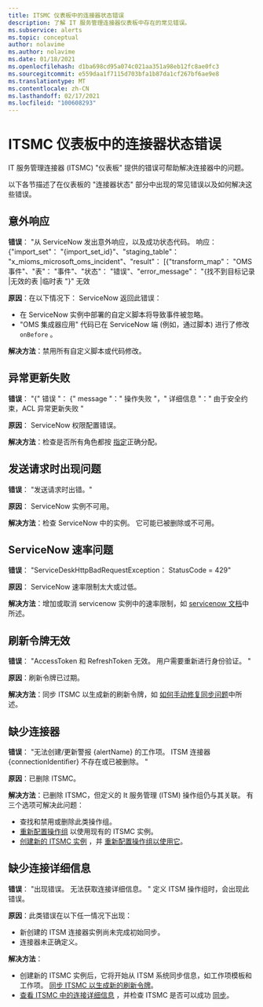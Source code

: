 ```yaml
---
title: ITSMC 仪表板中的连接器状态错误
description: 了解 IT 服务管理连接器仪表板中存在的常见错误。
ms.subservice: alerts
ms.topic: conceptual
author: nolavime
ms.author: nolavime
ms.date: 01/18/2021
ms.openlocfilehash: d1ba698cd95a074c021aa351a98eb12fc8ae0fc3
ms.sourcegitcommit: e559daa1f7115d703bfa1b87da1cf267bf6ae9e8
ms.translationtype: MT
ms.contentlocale: zh-CN
ms.lasthandoff: 02/17/2021
ms.locfileid: "100608293"
---
```

# <a name="connector-status-errors-in-the-itsmc-dashboard"></a>ITSMC 仪表板中的连接器状态错误

IT 服务管理连接器 (ITSMC) "仪表板" 提供的错误可帮助解决连接器中的问题。

以下各节描述了在仪表板的 "连接器状态" 部分中出现的常见错误以及如何解决这些错误。

## <a name="unexpected-response"></a>意外响应

**错误**： "从 ServiceNow 发出意外响应，以及成功状态代码。 响应： {"import_set"： "{import_set_id}"、"staging_table"： "x_mioms_microsoft_oms_incident"、"result"： [{"transform_map"： "OMS 事件"、"表"： "事件"、"状态"： "错误"、"error_message"： "{找不到目标记录 |无效的表 |临时表 "}" 无效

**原因**：在以下情况下： ServiceNow 返回此错误：

* 在 ServiceNow 实例中部署的自定义脚本将导致事件被忽略。
* "OMS 集成器应用" 代码已在 ServiceNow 端 (例如，通过脚本) 进行了修改 `onBefore` 。

**解决方法**：禁用所有自定义脚本或代码修改。

## <a name="exception-update-failure"></a>异常更新失败

**错误**： "{" 错误 "： {" message "：" 操作失败 "，" 详细信息 "：" 由于安全约束，ACL 异常更新失败 "

**原因**： ServiceNow 权限配置错误。

**解决方法**：检查是否所有角色都按 [指定](itsmc-connections-servicenow.md#install-the-user-app-and-create-the-user-role)正确分配。

## <a name="problem-sending-a-request"></a>发送请求时出现问题

**错误**： "发送请求时出错。"

**原因**： ServiceNow 实例不可用。

**解决方法**：检查 ServiceNow 中的实例。 它可能已被删除或不可用。

## <a name="servicenow-rate-problem"></a>ServiceNow 速率问题

**错误**： "ServiceDeskHttpBadRequestException： StatusCode = 429"

**原因**： ServiceNow 速率限制太大或过低。

**解决方法**：增加或取消 servicenow 实例中的速率限制，如 [servicenow 文档](https://docs.servicenow.com/bundle/london-application-development/page/integrate/inbound-rest/task/investigate-rate-limit-violations.html)中所述。

## <a name="invalid-refresh-token"></a>刷新令牌无效

**错误**： "AccessToken 和 RefreshToken 无效。 用户需要重新进行身份验证。 "

**原因**：刷新令牌已过期。

**解决方法**：同步 ITSMC 以生成新的刷新令牌，如 [如何手动修复同步问题](./itsmc-resync-servicenow.md)中所述。

## <a name="missing-connector"></a>缺少连接器

**错误**： "无法创建/更新警报 {alertName} 的工作项。 ITSM 连接器 {connectionIdentifier} 不存在或已被删除。 "

**原因**：已删除 ITSMC。

**解决方法**：已删除 ITSMC，但定义的 It 服务管理 (ITSM) 操作组仍与其关联。 有三个选项可解决此问题：

* 查找和禁用或删除此类操作组。
* [重新配置操作组](./itsmc-definition.md#create-itsm-work-items-from-azure-alerts) 以使用现有的 ITSMC 实例。
* [创建新的 ITSMC 实例](./itsmc-definition.md#create-an-itsm-connection) ，并 [重新配置操作组以使用它](itsmc-definition.md#create-itsm-work-items-from-azure-alerts)。

## <a name="lack-of-connection-details"></a>缺少连接详细信息

**错误**： "出现错误。 无法获取连接详细信息。 " 定义 ITSM 操作组时，会出现此错误。

**原因**：此类错误在以下任一情况下出现：

* 新创建的 ITSM 连接器实例尚未完成初始同步。
* 连接器未正确定义。

**解决方法**： 

* 创建新的 ITSMC 实例后，它将开始从 ITSM 系统同步信息，如工作项模板和工作项。 [同步 ITSMC 以生成新的刷新令牌](./itsmc-resync-servicenow.md)。
* [查看 ITSMC 中的连接详细信息](./itsmc-connections-servicenow.md#create-a-connection) ，并检查 ITSMC 是否可以成功 [同步](./itsmc-resync-servicenow.md)。
